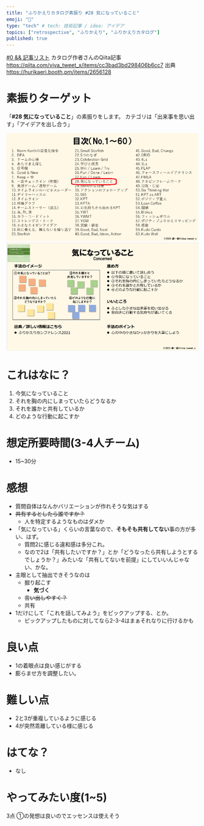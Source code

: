 ```yaml
---
title: "ふりかえりカタログ素振り #28 気になっていること"
emoji: "🐡"
type: "tech" # tech: 技術記事 / idea: アイデア
topics: ["retrospective", "ふりかえり", "ふりかえりカタログ"]
published: true
---
```


[#0 && 記事リスト](/datsuns/articles/retrospective-su-bu-ri-0.md)
カタログ作者さんのQiita記事
https://qiita.com/viva_tweet_x/items/cc3bad3bd298406b6cc7
出典
https://hurikaeri.booth.pm/items/2656128

# 素振りターゲット

「**\#28 気になっていること**」の素振りをします。
カテゴリは「出来事を思い出す」「アイデアを出し合う」

![target](/images/retrospective-su-bu-ri/28-target.png)
![pattern](/images/retrospective-su-bu-ri/28-pattern.png)


# これはなに？

1. 今気になっていること
1. それを胸の内にしまっていたらどうなるか
1. それを誰かと共有しているか
1. どのような行動に起こすか

# 想定所要時間(3-4人チーム)

* 15~30分

# 感想

* 質問自体はなんかバリエーションが作れそうな気はする
* ~~共有するとしたら誰ですか？~~
   * 人を特定するようなものはダメか
* 「気になっている」くらいの言葉なので、**そもそも共有してない**事の方が多い、はず。
   * 質問2に感じる違和感は多分これ。
   * なので2は「共有したいですか？」とか「どうなったら共有しようとするでしょうか？」みたいな「共有してないを前提」にしていいんじゃない、かな。
* 主眼として抽出できそうなのは
   * 掘り起こす
      * **気づく**
   * ~~言い出しやすく？~~
   * 共有
* 1だけにして「これを話してみよう」をピックアップする、とか。
   * ピックアップしたものに対してなら2-3-4はまぁそれなりに行けるかも

# 良い点

* 1の着眼点は良い感じがする
* 膨らませ方を調整したい。

# 難しい点

* 2と3が重複しているように感じる
* 4が突然乖離している様に感じる

# はてな？

* なし

# やってみたい度(1~5)

3点
①の発想は良いのでエッセンスは使えそう
